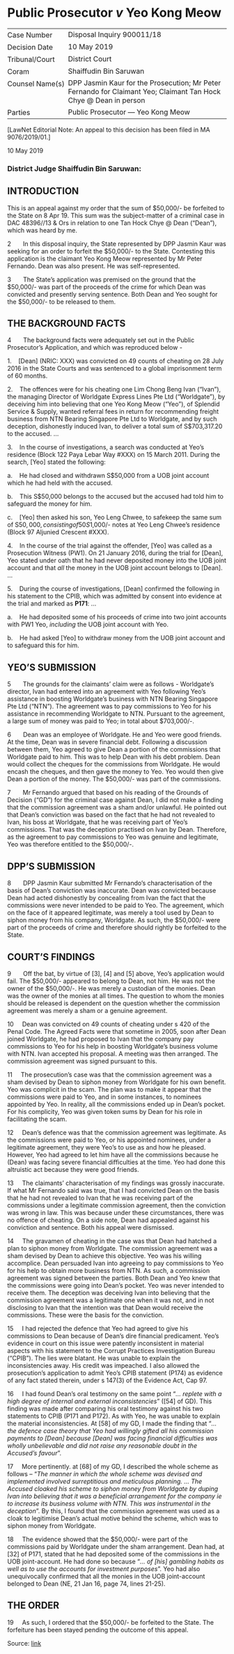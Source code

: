 # Public Prosecutor _v_ Yeo Kong Meow  

<table id="info-table"><tbody><tr class="info-row"><td class="txt-label" style="padding: 4px 0px; white-space: nowrap" valign="top">Case Number</td><td class="txt-body">Disposal Inquiry 900011/18</td></tr><tr class="info-row"><td class="txt-label" style="padding: 4px 0px; white-space: nowrap" valign="top">Decision Date</td><td class="txt-body">10 May 2019</td></tr><tr class="info-row"><td class="txt-label" style="padding: 4px 0px; white-space: nowrap" valign="top">Tribunal/Court</td><td class="txt-body">District Court</td></tr><tr class="info-row"><td class="txt-label" style="padding: 4px 0px; white-space: nowrap" valign="top">Coram</td><td class="txt-body">Shaiffudin Bin Saruwan</td></tr><tr class="info-row"><td class="txt-label" style="padding: 4px 0px; white-space: nowrap" valign="top">Counsel Name(s)</td><td class="txt-body">DPP Jasmin Kaur for the Prosecution; Mr Peter Fernando for Claimant Yeo; Claimant Tan Hock Chye @ Dean in person</td></tr><tr class="info-row"><td class="txt-label" style="padding: 4px 0px; white-space: nowrap" valign="top">Parties</td><td class="txt-body">Public Prosecutor — Yeo Kong Meow</td></tr></tbody></table>

\[LawNet Editorial Note: An appeal to this decision has been filed in MA 9076/2019/01.\]

10 May 2019

### District Judge Shaiffudin Bin Saruwan:

## INTRODUCTION

This is an appeal against my order that the sum of $50,000/- be forfeited to the State on 8 Apr 19. This sum was the subject-matter of a criminal case in DAC 48396//13 & Ors in relation to one Tan Hock Chye @ Dean (“Dean”), which was heard by me.

2       In this disposal inquiry, the State represented by DPP Jasmin Kaur was seeking for an order to forfeit the $50,000/- to the State. Contesting this application is the claimant Yeo Kong Meow represented by Mr Peter Fernando. Dean was also present. He was self-represented.

3       The State’s application was premised on the ground that the $50,000/- was part of the proceeds of the crime for which Dean was convicted and presently serving sentence. Both Dean and Yeo sought for the $50,000/- to be released to them.

## THE BACKGROUND FACTS

4       The background facts were adequately set out in the Public Prosecutor’s Application, and which was reproduced below -

1.    \[Dean\] (NRIC: XXX) was convicted on 49 counts of cheating on 28 July 2016 in the State Courts and was sentenced to a global imprisonment term of 60 months.

2.    The offences were for his cheating one Lim Chong Beng Ivan (“Ivan”), the managing Director of Worldgate Express Lines Pte Ltd (“Worldgate”), by deceiving him into believing that one Yeo Kong Meow (“Yeo”), of Splendid Service & Supply, wanted referral fees in return for recommending freight business from NTN Bearing Singapore Pte Ltd to Worldgate, and by such deception, dishonestly induced Ivan, to deliver a total sum of S$703,317.20 to the accused. …

3.    In the course of investigations, a search was conducted at Yeo’s residence (Block 122 Paya Lebar Way #XXX) on 15 March 2011. During the search, \[Yeo\] stated the following:

a.    He had closed and withdrawn S$50,000 from a UOB joint account which he had held with the accused.

b.    This S$50,000 belongs to the accused but the accused had told him to safeguard the money for him.

c.    \[Yeo\] then asked his son, Yeo Leng Chwee, to safekeep the same sum of S$50,000, consisting of 50 S$1,000/- notes at Yeo Leng Chwee’s residence (Block 97 Aljunied Crescent #XXX).

4.    In the course of the trial against the offender, \[Yeo\] was called as a Prosecution Witness (PW1). On 21 January 2016, during the trial for \[Dean\], Yeo stated under oath that he had never deposited money into the UOB joint account and that _all_ the money in the UOB joint account belongs to \[Dean\]. …

5.    During the course of investigations, \[Dean\] confirmed the following in his statement to the CPIB, which was admitted by consent into evidence at the trial and marked as **P171**: …

a.    He had deposited some of his proceeds of crime into two joint accounts with PW1 Yeo, _including_ the UOB joint account with Yeo.

b.    He had asked \[Yeo\] to withdraw money from the UOB joint account and to safeguard this for him.

## YEO’S SUBMISSION

5       The grounds for the claimants’ claim were as follows - Worldgate’s director, Ivan had entered into an agreement with Yeo following Yeo’s assistance in boosting Worldgate’s business with NTN Bearing Singapore Pte Ltd (“NTN”). The agreement was to pay commissions to Yeo for his assistance in recommending Worldgate to NTN. Pursuant to the agreement, a large sum of money was paid to Yeo; in total about $703,000/-.

6       Dean was an employee of Worldgate. He and Yeo were good friends. At the time, Dean was in severe financial debt. Following a discussion between them, Yeo agreed to give Dean a portion of the commissions that Worldgate paid to him. This was to help Dean with his debt problem. Dean would collect the cheques for the commissions from Worldgate. He would encash the cheques, and then gave the money to Yeo. Yeo would then give Dean a portion of the money. The $50,000/- was part of the commissions.

7       Mr Fernando argued that based on his reading of the Grounds of Decision (“GD”) for the criminal case against Dean, I did not make a finding that the commission agreement was a sham and/or unlawful. He pointed out that Dean’s conviction was based on the fact that he had not revealed to Ivan, his boss at Worldgate, that he was receiving part of Yeo’s commissions. That was the deception practised on Ivan by Dean. Therefore, as the agreement to pay commissions to Yeo was genuine and legitimate, Yeo was therefore entitled to the $50,000/-.

## DPP’S SUBMISSION

8       DPP Jasmin Kaur submitted Mr Fernando’s characterisation of the basis of Dean’s conviction was inaccurate. Dean was convicted because Dean had acted dishonestly by concealing from Ivan the fact that the commissions were never intended to be paid to Yeo. The agreement, which on the face of it appeared legitimate, was merely a tool used by Dean to siphon money from his company, Worldgate. As such, the $50,000/- were part of the proceeds of crime and therefore should rightly be forfeited to the State.

## COURT’S FINDINGS

9       Off the bat, by virtue of \[3\], \[4\] and \[5\] above, Yeo’s application would fail. The $50,000/- appeared to belong to Dean, not him. He was not the owner of the $50,000/-. He was merely a custodian of the monies. Dean was the owner of the monies at all times. The question to whom the monies should be released is dependent on the question whether the commission agreement was merely a sham or a genuine agreement.

10     Dean was convicted on 49 counts of cheating under s 420 of the Penal Code. The Agreed Facts were that sometime in 2005, soon after Dean joined Worldgate, he had proposed to Ivan that the company pay commissions to Yeo for his help in boosting Worldgate’s business volume with NTN. Ivan accepted his proposal. A meeting was then arranged. The commission agreement was signed pursuant to this.

11     The prosecution’s case was that the commission agreement was a sham devised by Dean to siphon money from Worldgate for his own benefit. Yeo was complicit in the scam. The plan was to make it appear that the commissions were paid to Yeo, and in some instances, to nominees appointed by Yeo. In reality, all the commissions ended up in Dean’s pocket. For his complicity, Yeo was given token sums by Dean for his role in facilitating the scam.

12     Dean’s defence was that the commission agreement was legitimate. As the commissions were paid to Yeo, or his appointed nominees, under a legitimate agreement, they were Yeo’s to use as and how he pleased. However, Yeo had agreed to let him have all the commissions because he (Dean) was facing severe financial difficulties at the time. Yeo had done this altruistic act because they were good friends.

13     The claimants’ characterisation of my findings was grossly inaccurate. If what Mr Fernando said was true, that I had convicted Dean on the basis that he had not revealed to Ivan that he was receiving part of the commissions under a legitimate commission agreement, then the conviction was wrong in law. This was because under these circumstances, there was no offence of cheating. On a side note, Dean had appealed against his conviction and sentence. Both his appeal were dismissed.

14     The gravamen of cheating in the case was that Dean had hatched a plan to siphon money from Worldgate. The commission agreement was a sham devised by Dean to achieve this objective. Yeo was his willing accomplice. Dean persuaded Ivan into agreeing to pay commissions to Yeo for his help to obtain more business from NTN. As such, a commission agreement was signed between the parties. Both Dean and Yeo knew that the commissions were going into Dean’s pocket. Yeo was never intended to receive them. The deception was deceiving Ivan into believing that the commission agreement was a legitimate one when it was not, and in not disclosing to Ivan that the intention was that Dean would receive the commissions. These were the basis for the conviction.

15     I had rejected the defence that Yeo had agreed to give his commissions to Dean because of Dean’s dire financial predicament. Yeo’s evidence in court on this issue were patently inconsistent in material aspects with his statement to the Corrupt Practices Investigation Bureau (“CPIB”). The lies were blatant. He was unable to explain the inconsistencies away. His credit was impeached. I also allowed the prosecution’s application to admit Yeo’s CPIB statement (P174) as evidence of any fact stated therein, under s 147(3) of the Evidence Act, Cap 97.

16     I had found Dean’s oral testimony on the same point “_… replete with a high degree of internal and external inconsistencies_” (\[54\] of GD). This finding was made after comparing his oral testimony against his two statements to CPIB (P171 and P172). As with Yeo, he was unable to explain the material inconsistencies. At \[58\] of my GD, I made the finding that “_… the defence case theory that Yeo had willingly gifted all his commission payments to \[Dean\] because \[Dean\] was facing financial difficulties was wholly unbelievable and did not raise any reasonable doubt in the Accused’s favour_”.

17     More pertinently. at \[68\] of my GD, I described the whole scheme as follows – “_The manner in which the whole scheme was devised and implemented involved surreptitious and meticulous planning. … The Accused cloaked his scheme to siphon money from Worldgate by duping Ivan into believing that it was a beneficial arrangement for the company ie to increase its business volume with NTN. This was instrumental in the deception_”. By this, I found that the commission agreement was used as a cloak to legitimise Dean’s actual motive behind the scheme, which was to siphon money from Worldgate.

18     The evidence showed that the $50,000/- were part of the commissions paid by Worldgate under the sham arrangement. Dean had, at \[32\] of P171, stated that he had deposited some of the commissions in the UOB joint-account. He had done so because “_… of \[his\] gambling habits as well as to use the accounts for investment purposes_”. Yeo had also unequivocally confirmed that all the monies in the UOB joint-account belonged to Dean (NE, 21 Jan 16, page 74, lines 21-25).

## THE ORDER

19     As such, I ordered that the $50,000/- be forfeited to the State. The forfeiture has been stayed pending the outcome of this appeal.


Source: [link](https://www.lawnet.sg:443/lawnet/web/lawnet/free-resources?p_p_id=freeresources_WAR_lawnet3baseportlet&p_p_lifecycle=1&p_p_state=normal&p_p_mode=view&_freeresources_WAR_lawnet3baseportlet_action=openContentPage&_freeresources_WAR_lawnet3baseportlet_docId=%2FJudgment%2F23148-SSP.xml)